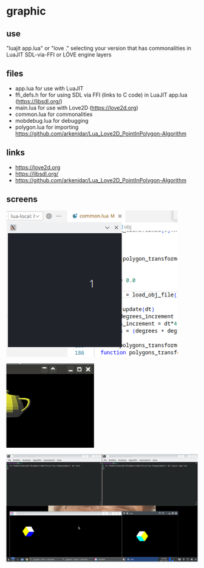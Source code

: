 # graphic

## use

"luajit app.lua" or "love ." selecting your version that has commonalities in LuaJIT SDL-via-FFI or LÖVE engine layers

## files

- app.lua for use with LuaJIT
- ffi_defs.h for for using SDL via FFI (links to C code) in LuaJIT app.lua (https://libsdl.org/)
- main.lua for use with Love2D (https://love2d.org)
- common.lua for commonalities
- mobdebug.lua for debugging
- polygon.lua for importing https://github.com/arkenidar/Lua_Love2D_PointInPolygon-Algorithm

## links
- https://love2d.org
- https://libsdl.org/
- https://github.com/arkenidar/Lua_Love2D_PointInPolygon-Algorithm

## screens

![Smooth-shading 3D Mesh importing from OBJ format](docs/head--Peek--04-01-2024--00-37.gif?raw=true "shading demo")

![Flat-shading 3D Mesh importing from STL format](docs/3d-teapot-from-2d.gif?raw=true "first demo")

!["luajit app.lua" and "love ." similarity](docs/Screenshot_20221122_195044.png?raw=true "running it")
